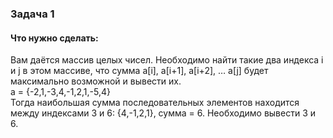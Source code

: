 ### Задача 1

#### Что нужно сделать:
Вам даётся массив целых чисел. Необходимо найти такие два индекса i и j в этом массиве, что сумма a[i], a[i+1], a[i+2], … a[j] будет максимально возможной и вывести их.  
a = {-2,1,-3,4,-1,2,1,-5,4}  
Тогда наибольшая сумма последовательных элементов находится между индексами 3 и 6: {4,-1,2,1}, сумма = 6. Необходимо вывести 3 и 6.
